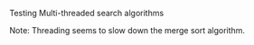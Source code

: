 Testing Multi-threaded search algorithms


Note: Threading seems to slow down the merge sort algorithm.
